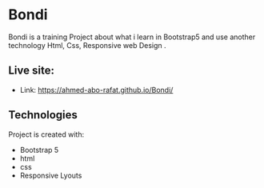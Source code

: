 # Bondi
Bondi is a training Project about what i learn in Bootstrap5 and use another technology Html, Css, Responsive web Design . 

## Live site:  
   - Link:  https://ahmed-abo-rafat.github.io/Bondi/
## Technologies
Project is created with:
   - Bootstrap 5
   - html
   - css
   - Responsive Lyouts
   

